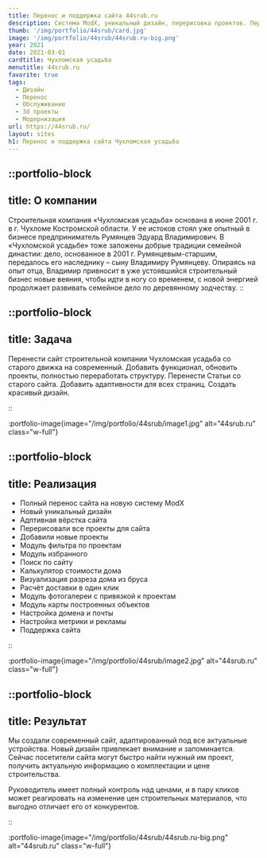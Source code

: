 ```yaml
---
title: Перенос и поддержка сайта 44srub.ru
description: Система ModX, уникальный дизайн, перерисовка проектов. Перенос статей и страниц
thumb: '/img/portfolio/44srub/card.jpg'
image: '/img/portfolio/44srub/44srub.ru-big.png'
year: 2021
date: 2021-03-01
cardtitle: Чухломская усадьба
menutitle: 44srub.ru
favorite: true
tags:
  - Дизайн
  - Перенос
  - Обслуживание
  - 3d проекты
  - Модернизация
url: https://44srub.ru/
layout: sites 
h1: Перенос и поддержка сайта Чухломская усадьба
---
```


::portfolio-block
---
title: О компании
---
Строительная компания «Чухломская усадьба» основана в июне 2001 г. в г. Чухломе Костромской области. У ее истоков стоял
уже опытный в бизнесе предприниматель Румянцев Эдуард Владимирович.
В «Чухломской усадьбе» тоже заложены добрые традиции семейной династии: дело, основанное в 2001 г. Румянцевым-старшим,
передалось его наследнику – сыну Владимиру Румянцеву. Опираясь на опыт отца, Владимир привносит в уже устоявшийся
строительный бизнес новые веяния, чтобы идти в ногу со временем, с новой энергией продолжает развивать семейное дело по
деревянному зодчеству.
::

::portfolio-block
---
title: Задача
---
Перенести сайт строительной компании Чухломская усадьба со старого движка на современный. Добавить функционал,
обновить проекты, полностью переработать структуру. Перенести Статьи со старого сайта. Добавить адаптивности для всех
страниц. Создать красивый дизайн.

::

:portfolio-image{image="/img/portfolio/44srub/image1.jpg" alt="44srub.ru" class="w-full"}

::portfolio-block
---
title: Реализация
---

- Полный перенос сайта на новую систему ModX
- Новый уникальный дизайн
- Адптивная вёрстка сайта
- Перерисовали все проекты для сайта
- Добавили новые проекты
- Модуль фильтра по проектам
- Модуль избранного
- Поиск по сайту
- Калькулятор стоимости дома
- Визуализация разреза дома из бруса
- Расчёт доставки в один клик
- Модуль фотогалереи с привязкой к проектам
- Модуль карты построенных объектов
- Настройка домена и почты
- Настройка метрики и рекламы
- Поддержка сайта

::

:portfolio-image{image="/img/portfolio/44srub/image2.jpg" alt="44srub.ru" class="w-full"}

::portfolio-block
---
title: Результат
---
Мы создали современный сайт, адаптированный под все актуальные устройства. Новый дизайн привлекает внимание и
запоминается. Сейчас посетители сайта могут
быстро найти нужный им проект, получить актуальную информацию о комплектации и цене строительства.

Руководитель имеет полный контроль над ценами, и в пару кликов может реагировать на изменение цен
строительных материалов, что выгодно отличает его от конкурентов. 

::

:portfolio-image{image="/img/portfolio/44srub/44srub.ru-big.png" alt="44srub.ru" class="w-full"}